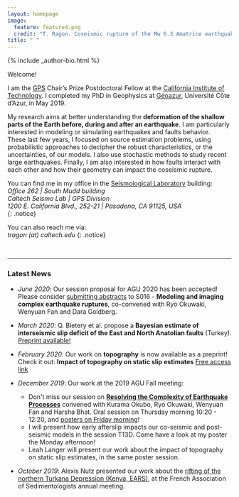 ```yaml
---
layout: homepage
image:
  feature: feature4.png
  credit: "T. Ragon. Coseismic rupture of the Mw 6.3 Amatrice earthquake, Mt Vettore, Italy."
title: " "
---
```


<footer role="contentinfo">
  <div class="article-author-bottom">
    {% include _author-bio.html %}
  </div>
</footer>

Welcome!

I am the [GPS](https://www.gps.caltech.edu/) Chair’s Prize Postdoctoral Fellow at the [California Institute of Technology](https://www.caltech.edu/). 
I completed my PhD in Geophysics at [Géoazur](https://geoazur.oca.eu/fr/acc-geoazur), Université Côte d’Azur, in May 2019.

My research aims at better understanding the **deformation of the shallow parts of the Earth before, during and after an earthquake**. I am particularly interested in modeling or simulating earthquakes and faults behavior.  
These last few years, I focused on source estimation problems, using probabilistic approaches to decipher the robust characteristics, or the uncertainties, of our models. I also use stochastic methods to study recent large earthquakes. Finally, I am also interested in how faults interact with each other and how their geometry can impact the coseismic rupture.


You can find me in my office in the [Seismological Laboratory](http://seismolab.caltech.edu/) building:  
_Office 262  |  South Mudd building_  
_Caltech Seismo Lab | GPS Division_  
_1200 E. California Blvd., 252-21 | Pasadena, CA 91125, USA_  
{: .notice} 

You can also reach me via:  
*tragon (at) caltech.edu*
{: .notice} 
     
<br>
       
---
### Latest News

- _June 2020_: Our session proposal for AGU 2020 has been accepted! Please consider [submitting abstracts](https://agu.confex.com/agu/fm20/prelim.cgi/Session/103131) to S016 - **Modeling and imaging complex earthquake ruptures**, co-convened with Ryo Okuwaki, Wenyuan Fan and Dara Goldberg.

- *March 2020*: Q. Bletery et al. propose a **Bayesian estimate of interseismic slip deficit of the East and North Anatolian faults** (Turkey). [Preprint available!](https://www.essoar.org/doi/10.1002/essoar.10502450.2)

- *February 2020*: Our work on **topography** is now available as a preprint!
Check it out: **Impact of topography on static slip estimates** [Free access link](https://eartharxiv.org/nsbx3/)

- *December 2019*: Our work at the 2019 AGU Fall meeting:
  - Don't miss our session on **[Resolving the Complexity of Earthquake Processes](https://agu.confex.com/agu/fm19/meetingapp.cgi/Session/87645)** convened with Kurama Okubo, Ryo Okuwaki, Wenyuan Fan and Harsha Bhat.
Oral session on Thursday morning 10:20 - 12:20, and [posters on Friday morning](https://agu.confex.com/agu/fm19/meetingapp.cgi/Session/87062)!
  - I will present how early afterslip impacts our co-seismic and post-seismic models in the session T13D. Come have a look at my poster the Monday afternoon!
  - Leah Langer will present our work about the impact of topography on static slip estimates, in the same poster session.
  
- *October 2019*: Alexis Nutz presented our work about the [rifting of the northern Turkana Depression (Kenya, EARS)](https://meetingorganizer.copernicus.org/EGU2019/EGU2019-8947.pdf), at the French Association of Sedimentologists annual meeting.